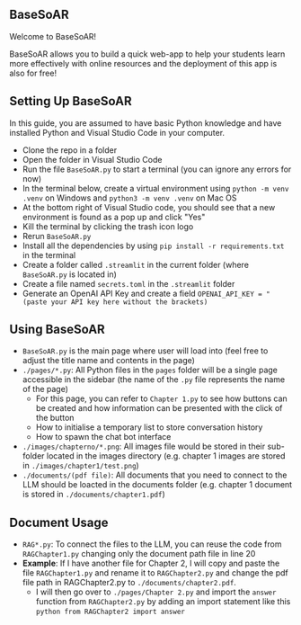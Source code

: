 ## BaseSoAR
Welcome to BaseSoAR!

BaseSoAR allows you to build a quick web-app to help your students learn more effectively with online resources and the deployment of this app is also for free!

## Setting Up BaseSoAR

In this guide, you are assumed to have basic Python knowledge and have installed Python and Visual Studio Code in your computer.

* Clone the repo in a folder
* Open the folder in Visual Studio Code
* Run the file `BaseSoAR.py` to start a terminal (you can ignore any errors for now)
* In the terminal below, create a virtual environment using `python -m venv .venv` on Windows and `python3 -m venv .venv` on Mac OS
* At the bottom right of Visual Studio code, you should see that a new environment is found as a pop up and click "Yes"
* Kill the terminal by clicking the trash icon logo
* Rerun `BaseSoAR.py`
* Install all the dependencies by using `pip install -r requirements.txt` in the terminal
* Create a folder called `.streamlit` in the current folder (where `BaseSoAR.py` is located in)
* Create a file named `secrets.toml` in the `.streamlit` folder
* Generate an OpenAI API Key and create a field `OPENAI_API_KEY = "(paste your API key here without the brackets)`

## Using BaseSoAR
* `BaseSoAR.py` is the main page where user will load into (feel free to adjust the title name and contents in the page)
* `./pages/*.py`: All Python files in the `pages` folder will be a single page accessible in the sidebar (the name of the `.py` file represents the name of the page)
    * For this page, you can refer to `Chapter 1.py` to see how buttons can be created and how information can be presented with the click of the button
    * How to initialise a temporary list to store conversation history
    * How to spawn the chat bot interface
* `./images/chapterno/*.png`: All images file would be stored in their sub-folder located in the images directory (e.g. chapter 1 images are stored in `./images/chapter1/test.png`)
* `./documents/(pdf file)`: All documents that you need to connect to the LLM should be loacted in the documents folder (e.g. chapter 1 document is stored in `./documents/chapter1.pdf`)
## Document Usage
* `RAG*.py`: To connect the files to the LLM, you can reuse the code from `RAGChapter1.py` changing only the document path file in line 20
* **Example**: If I have another file for Chapter 2, I will copy and paste the file `RAGChapter1.py` and rename it to `RAGChapter2.py` and change the pdf file path in RAGChapter2.py to `./documents/chapter2.pdf`.
    * I will then go over to `./pages/Chapter 2.py` and import the `answer` function from `RAGChapter2.py` by adding an import statement like this ```python from RAGChapter2 import answer```

